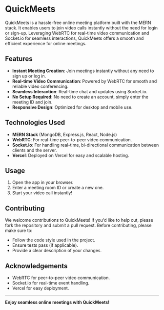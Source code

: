 # QuickMeets

QuickMeets is a hassle-free online meeting platform built with the MERN stack. It enables users to join video calls instantly without the need for login or sign-up. Leveraging WebRTC for real-time video communication and Socket.io for seamless interactions, QuickMeets offers a smooth and efficient experience for online meetings.

## Features

- **Instant Meeting Creation**: Join meetings instantly without any need to sign up or log in.
- **Real-time Video Communication**: Powered by WebRTC for smooth and reliable video conferencing.
- **Seamless Interaction**: Real-time chat and updates using Socket.io.
- **No Setup Required**: No need to create an account, simply enter the meeting ID and join.
- **Responsive Design**: Optimized for desktop and mobile use.

## Technologies Used

- **MERN Stack** (MongoDB, Express.js, React, Node.js)
- **WebRTC**: For real-time peer-to-peer video communication.
- **Socket.io**: For handling real-time, bi-directional communication between clients and the server.
- **Vercel**: Deployed on Vercel for easy and scalable hosting.

## Usage

1. Open the app in your browser.
2. Enter a meeting room ID or create a new one.
3. Start your video call instantly!

## Contributing

We welcome contributions to QuickMeets! If you'd like to help out, please fork the repository and submit a pull request. Before contributing, please make sure to:

- Follow the code style used in the project.
- Ensure tests pass (if applicable).
- Provide a clear description of your changes.


## Acknowledgements

- WebRTC for peer-to-peer video communication.
- Socket.io for real-time event handling.
- Vercel for easy deployment.

---

**Enjoy seamless online meetings with QuickMeets!**
